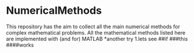 # NumericalMethods
This repository has the aim to collect all the main numerical methods for complex mathematical problems. All the mathematical methods listed here are implemented with (and for) MATLAB
*another try
1.lets see
##if
###this
####works
